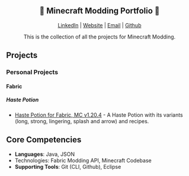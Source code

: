 <section>
    <div align="center">
        <h1>📠 Minecraft Modding Portfolio 📠</h1>
        <p>
            <a href="http://www.LinkedIn.com/in/kevin-barr1988">LinkedIn</a> |
            <a href="http://kjb88.github.io">Website</a> |
            <a href="mailto:kevinbarr.business@gmail.com">Email</a> |
            <a href="https://github.com/KJB88">Github</a>
        </p>
        <p>
            This is the collection of all the projects for Minecraft Modding.
        </p>
    </div>
</section>
<section>
  <h2>Projects</h2>
    <h3> Personal Projects</h3>
  <h4>Fabric</h4>
    <h5>Haste Potion</h5>
    <ul>
      <li><a href="https://github.com/KJB88/mc1.20.4-hastepotion">Haste Potion for Fabric, MC v1.20.4</a> - A Haste Potion with its variants (long, strong, lingering, splash and arrow) and recipes.</li>
    </ul> 
</section>
<section>
<h2>Core Competencies</h2>
<ul>
  <li><b>Languages</b>: Java, JSON</li>
    <li>Technologies: Fabric Modding API, Minecraft Codebase </li>
  <li><b>Supporting Tools</b>: Git (CLI, Github), Eclipse</li>
</ul>
</section>
